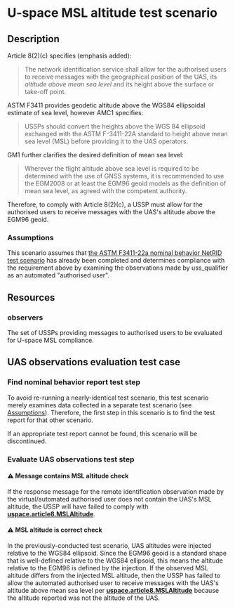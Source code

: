 # U-space MSL altitude test scenario

## Description

Article 8(2)(c) specifies (emphasis added):

> The network identification service shall allow for the authorised users to receive messages with the geographical position of the UAS, its *altitude above mean sea level* and its height above the surface or take-off point.


ASTM F3411 provides geodetic altitude above the WGS84 ellipsoidal estimate of sea level, however AMC1 specifies:

> USSPs should convert the heights above the WGS 84 ellipsoid exchanged with the ASTM F-3411-22A standard to height above mean sea level (MSL) before providing it to the UAS operators.


GM1 further clarifies the desired definition of mean sea level:

> Wherever the flight altitude above sea level is required to be determined with the use of GNSS systems, it is recommended to use the EGM2008 or at least the EGM96 geoid models as the definition of mean sea level, as agreed with the competent authority.


Therefore, to comply with Article 8(2)(c), a USSP must allow for the authorised users to receive messages with the UAS's altitude above the EGM96 geoid.

### Assumptions

This scenario assumes that [the ASTM F3411-22a nominal behavior NetRID test scenario](../../astm/netrid/v22a/nominal_behavior.md) has already been completed and determines compliance with the requirement above by examining the observations made by uss_qualifier as an automated "authorised user".

## Resources

### observers

The set of USSPs providing messages to authorised users to be evaluated for U-space MSL compliance.

## UAS observations evaluation test case

### Find nominal behavior report test step

To avoid re-running a nearly-identical test scenario, this test scenario merely examines data collected in a separate test scenario (see [Assumptions](#assumptions)).  Therefore, the first step in this scenario is to find the test report for that other scenario.

If an appropriate test report cannot be found, this scenario will be discontinued.

### Evaluate UAS observations test step

#### ⚠️ Message contains MSL altitude check

If the response message for the remote identification observation made by the virtual/automated authorised user does not contain the UAS's MSL altitude, the USSP will have failed to comply with **[uspace.article8.MSLAltitude](../../../requirements/uspace/article8.md)**.

#### ⚠️ MSL altitude is correct check

In the previously-conducted test scenario, UAS altitudes were injected relative to the WGS84 ellipsoid.  Since the EGM96 geoid is a standard shape that is well-defined relative to the WGS84 ellipsoid, this means the altitude relative to the EGM96 is defined by the injection.  If the observed MSL altitude differs from the injected MSL altitude, then the USSP has failed to allow the automated authorised user to receive messages with the UAS's altitude above mean sea level per **[uspace.article8.MSLAltitude](../../../requirements/uspace/article8.md)** because the altitude reported was not the altitude of the UAS.
